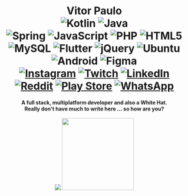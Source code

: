<h1 align="center">Vitor Paulo
  <br>
  <img alt="Kotlin" src="https://img.shields.io/badge/kotlin-%230095D5.svg?&style=for-the-badge&logo=kotlin&logoColor=white"/>
  <img alt="Java" src="https://img.shields.io/badge/java-%23ED8B00.svg?&style=for-the-badge&logo=java&logoColor=white"/>
  <br>
  <img alt="Spring" src="https://img.shields.io/badge/spring%20-%236DB33F.svg?&style=for-the-badge&logo=spring&logoColor=white"/>
  <img alt="JavaScript" src="https://img.shields.io/badge/javascript%20-%23323330.svg?&style=for-the-badge&logo=javascript&logoColor=%23F7DF1E"/>
  <img alt="PHP" src="https://img.shields.io/badge/php-%23777BB4.svg?&style=for-the-badge&logo=php&logoColor=white"/>
  <img alt="HTML5" src="https://img.shields.io/badge/html5%20-%23E34F26.svg?&style=for-the-badge&logo=html5&logoColor=white"/>
  <br>
  <img alt="MySQL" src="https://img.shields.io/badge/mysql-%2300f.svg?&style=for-the-badge&logo=mysql&logoColor=white"/>
  <img alt="Flutter" src="https://img.shields.io/badge/Flutter%20-%2302569B.svg?&style=for-the-badge&logo=Flutter&logoColor=white" />
  <img alt="jQuery" src="https://img.shields.io/badge/jquery%20-%230769AD.svg?&style=for-the-badge&logo=jquery&logoColor=white"/>
  <img alt="Ubuntu" src="https://img.shields.io/badge/Ubuntu-E95420?style=for-the-badge&logo=ubuntu&logoColor=white" />
  <img alt="Android" src="https://img.shields.io/badge/Android-3DDC84?style=for-the-badge&logo=android&logoColor=white" />
  <img alt="Figma" src="https://img.shields.io/badge/figma%20-%23F24E1E.svg?&style=for-the-badge&logo=figma&logoColor=white"/>
  <br>
  <a href="https://www.instagram.com/vit.orpaulo/" target="_blank"><img alt="Instagram" src="https://img.shields.io/badge/vit.orpaulo-%23E4405F.svg?&style=for-the-badge&logo=Instagram&logoColor=white"/></a>
  <a href="https://www.twitch.tv/vitorblog_" target="_blank"><img alt="Twitch" src="https://img.shields.io/badge/vitorblog_-%239146FF.svg?&style=for-the-badge&logo=Twitch&logoColor=white"/></a>
  <a href="https://www.linkedin.com/in/vitor-paulo-910186164/" target="_blank"><img alt="LinkedIn" src="https://img.shields.io/badge/Vitor Paulo-%230077B5.svg?&style=for-the-badge&logo=linkedin&logoColor=white"/></a>
  <a href="https://www.reddit.com/user/vitorblog" target="_blank"><img alt="Reddit" src="https://img.shields.io/badge/vitorblog-FF4500?style=for-the-badge&logo=reddit&logoColor=white" /></a>
  <a href="https://play.google.com/store/apps/dev?id=5689578225764006091" target="_blank"><img alt="Play Store" src="https://img.shields.io/badge/Vitor Paulo-414141?style=for-the-badge&logo=google-play&logoColor=white" /></a>
  <a href="https://wa.me/5547996910435" target="_blank"><img alt="WhatsApp" src="https://img.shields.io/badge/47 996910435-25D366?style=for-the-badge&logo=whatsapp&logoColor=white"/></a>
</h1>
<p align="center">
  <strong>A full stack, multiplatform developer and also a White Hat.<br>Really don't have much to write here ... so how are you?</strong>
  <br>
  <br>
  <img src="https://github-readme-stats.vercel.app/api?username=vitorblog&show_icons=true&theme=radical">
  <img src="https://github-readme-stats.vercel.app/api/top-langs/?username=vitorblog&show_icons=true&theme=radical" height="195px">
</p>
